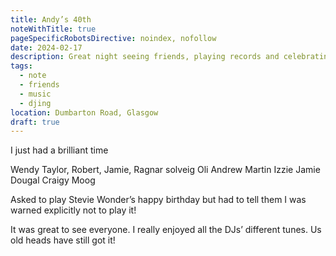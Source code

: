 ```yaml
---
title: Andy’s 40th
noteWithTitle: true
pageSpecificRobotsDirective: noindex, nofollow
date: 2024-02-17
description: Great night seeing friends, playing records and celebrating
tags:
  - note
  - friends
  - music
  - djing
location: Dumbarton Road, Glasgow
draft: true
---
```

I just had a brilliant time 


Wendy Taylor, Robert, Jamie, Ragnar solveig Oli Andrew Martin Izzie Jamie
Dougal
Craigy Moog

Asked to play Stevie Wonder’s happy birthday but had to tell them I was warned explicitly not to play it!

It was great to see everyone. I really enjoyed all the DJs’ different tunes. Us old heads have still got it!
